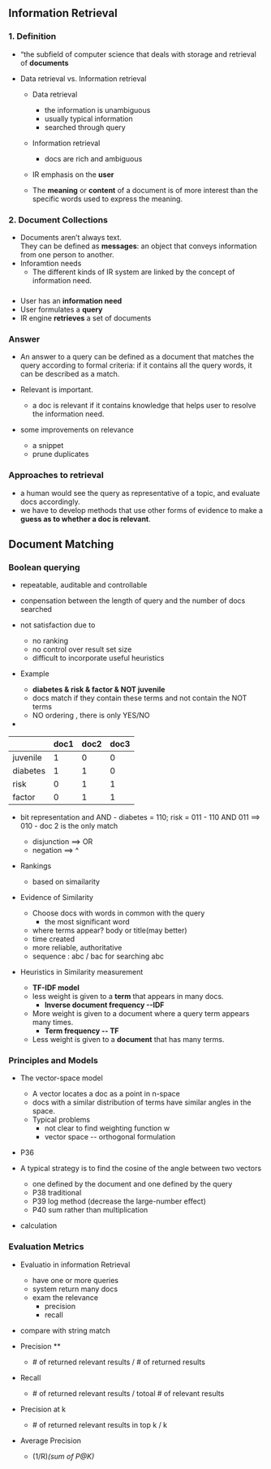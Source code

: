 ## Information Retrieval

### 1. Definition
+ “the subfield of computer science that deals with storage and retrieval of **documents**

+ Data retrieval vs. Information retrieval
	- Data retrieval
		- the information is unambiguous
		- usually typical information
		- searched through query

	- Information retrieval
		- docs are rich and ambiguous

	- IR emphasis on the **user**
	- The **meaning** or **content** of a document is of more interest than the specific words used to express the meaning.

### 2. Document Collections
+ Documents aren’t always text.  
	They can be defined as **messages**: an object that conveys information from one person to another.
+ Inforamtion needs
	- The different kinds of IR system are linked by the concept of information need.
### 
+ User has an **information need**
+ User formulates a **query**
+ IR engine **retrieves** a set of documents


### Answer
+ An answer to a query can be defined as a document that matches the query according to formal criteria: if it contains all the query words, it can be described as a match. 
+ Relevant is important. 
	- a doc is relevant if it contains knowledge that helps user to resolve the information need.

+ some improvements on relevance 
	- a snippet
	- prune duplicates

### Approaches to retrieval
+ a human would see the query as representative of a topic, and evaluate docs accordingly.
+ we have to develop methods that use other forms of evidence to make a **guess as to whether a doc is relevant**.

## Document Matching 

### Boolean querying
+ repeatable, auditable and controllable
+ conpensation between the length of query and the number of docs searched 
+ not satisfaction due to
	- no ranking
	- no control over result set size
	- difficult to incorporate useful heuristics
+ Example
	- **diabetes & risk & factor & NOT juvenile**
	- docs match if they contain these terms and not contain the NOT terms
	- NO ordering , there is only YES/NO
 
+ 
| | doc1| doc2| doc3|
|--|--|--|--|
| juvenile| 1| 0|0|
| diabetes|1 |1 |0|
|risk|0|1|1|
|factor|0|1|1|

+ bit representation and AND
		- diabetes = 110; risk = 011
		- 110 AND 011 ==> 010
		- doc 2 is the only match

	+ disjunction ==> OR 
	+ negation ==> ^
 
+ Rankings
	- based on simailarity

+ Evidence of Similarity
	- Choose docs with words in common with the query
		- the most significant word
	- where terms appear? body or title(may better)
	- time created
	- more reliable, authoritative
	- sequence : abc / bac for searching abc

+ Heuristics in Similarity measurement
	- **TF-IDF model**
	- less weight is given to a **term** that appears in many docs.
		- **Inverse document frequency --IDF**
	- More weight is given to a document where a query term appears many times.
		- **Term frequency -- TF**
	- Less weight is given to a **document** that has many terms.

### Principles and Models
+ The vector-space model
	- A vector locates a doc as a point in n-space
	- docs with a similar distribution of terms have similar angles in the space.
	- Typical problems
		- not clear to find weighting function w
		- vector space -- orthogonal formulation
+ P36
+ A typical strategy is to find the cosine of the angle between two vectors
	- one defined by the document and one defined by the query
	- P38 traditional 
	- P39 log method (decrease the large-number effect)
	- P40	sum rather than multiplication 

+ calculation

### Evaluation Metrics
+ Evaluatio in information Retrieval
	- have one or more queries
	- system return many docs
	- exam the relevance 
		- precision 
		- recall
+ compare with string match

+ Precision **
	- \# of returned relevant results / # of returned results
+ Recall
	- \# of returned relevant results / totoal # of relevant results

+ Precision at k
	- \# of returned relevant results in top k / k
+ Average Precision
	- (1/R)*(sum of P@K)*







